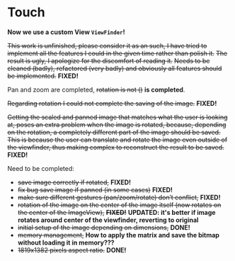 # Touch

**Now we use a custom View `ViewFinder`!**

~~This work is unfinished, please consider it as an such, I have tried to implement all the features I could in the given time rather than polish it.~~
~~The result is ugly, I apologize for the discomfort of reading it.~~
~~Needs to be cleaned (badly), refactored (very badly) and obviously all features should be implemented.~~
**FIXED!**

Pan and zoom are completed, ~~rotation is not ()~~ **is completed**.

~~Regarding rotation I could not complete the saving of the image.~~ **FIXED!**

~~Getting the scaled and panned image that matches what the user is looking at, poses an extra problem when the image is rotated, because, depending on the rotation, a completely different part of the image should be saved. This is because the user can translate and rotate the image even outside of the viewfinder, thus making complex to reconstruct the result to be saved.~~
**FIXED!**

Need to be completed:
 - ~~save image correctly if rotated,~~ **FIXED!**
 - ~~fix bug save image if panned (in some cases)~~ **FIXED!**
 - ~~make sure different gestures (pan/zoom/rotate) don’t conflict,~~ **FIXED!**
 - ~~rotation of the image on the center of the image itself (now rotates on the center of the ImageView),~~ ~~**FIXED!**~~ **UPDATED: it's better if image rotates around center of the viewfinder, reverting to original**
 - ~~initial setup of the image depending on dimensions,~~ **DONE!**
 - ~~memory management,~~ **How to apply the matrix and save the bitmap without loading it in memory???**
 - ~~1819x1382 pixels aspect ratio.~~ **DONE!**
